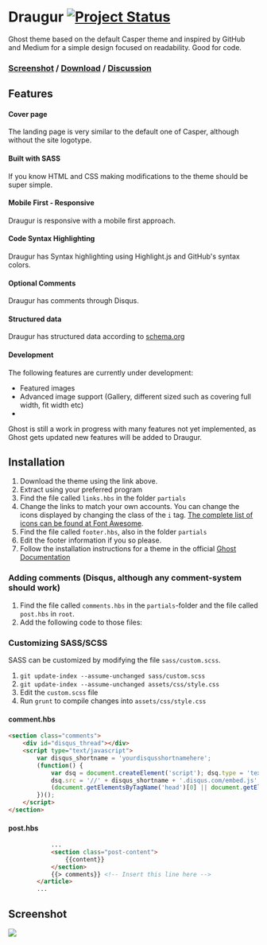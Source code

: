 Draugur [![Project Status](http://saga.gustavlindqvist.se/content/images/2015/01/Draugur.png)](http://stillmaintained.com/Reedyn/Draugur)
=======

Ghost theme based on the default Casper theme and inspired by GitHub and Medium for a simple design focused on readability. Good for code.

### [Screenshot](https://github.com/Reedyn/Draugur#screenshot) / [Download](https://github.com/Reedyn/Draugur/releases/latest) / [Discussion](https://ghost.org/forum/themes/5427-draugur-minimalistic-theme)

## Features
#### Cover page
The landing page is very similar to the default one of Casper, although without the site logotype.

#### Built with SASS
If you know HTML and CSS making modifications to the theme should be super simple.

#### Mobile First - Responsive
Draugur is responsive with a mobile first approach.

#### Code Syntax Highlighting
Draugur has Syntax highlighting using Highlight.js and GitHub's syntax colors.

#### Optional Comments
Draugur has comments through Disqus.

#### Structured data
Draugur has structured data according to [schema.org](http://schema.org)

#### Development
The following features are currently under development:

 * Featured images
 * Advanced image support (Gallery, different sized such as covering full width, fit width etc)
 * 
Ghost is still a work in progress with many features not yet implemented, as Ghost gets updated new features will be added to Draugur.

## Installation

 1. Download the theme using the link above.
 2. Extract using your preferred program
 3. Find the file called `links.hbs` in the folder `partials`
 4. Change the links to match your own accounts. You can change the icons displayed by changing the class of the `i` tag. [The complete list of icons can be found at Font Awesome](http://fortawesome.github.io/Font-Awesome/icons/#brand).
 5. Find the file called `footer.hbs`, also in the folder `partials`
 6. Edit the footer information if you so please.
 7. Follow the installation instructions for a theme in the official [Ghost Documentation](http://docs.ghost.org/themes/)

### Adding comments (Disqus, although any comment-system should work)

 1. Find the file called `comments.hbs` in the `partials`-folder and the file called `post.hbs` in `root`.
 2. Add the following code to those files:

### Customizing SASS/SCSS
SASS can be customized by modifying the file `sass/custom.scss`.

 1. `git update-index --assume-unchanged sass/custom.scss`
 2. `git update-index --assume-unchanged assets/css/style.css`
 3. Edit the `custom.scss` file
 4. Run `grunt` to compile changes into `assets/css/style.css`

#### comment.hbs
```html
<section class="comments">            
    <div id="disqus_thread"></div>
    <script type="text/javascript">
        var disqus_shortname = 'yourdisqusshortnamehere';
        (function() {
            var dsq = document.createElement('script'); dsq.type = 'text/javascript'; dsq.async = true;
            dsq.src = '//' + disqus_shortname + '.disqus.com/embed.js';
            (document.getElementsByTagName('head')[0] || document.getElementsByTagName('body')[0]).appendChild(dsq);
        })();
    </script>
</section> 
```

#### post.hbs
```html
            ...
            <section class="post-content">
                {{content}}
            </section>
            {{> comments}} <!-- Insert this line here -->
        </article>
        ...
```
## Screenshot

![](http://gustavlindqvist.se/content/images/2014/Feb/draugur-example.png)



